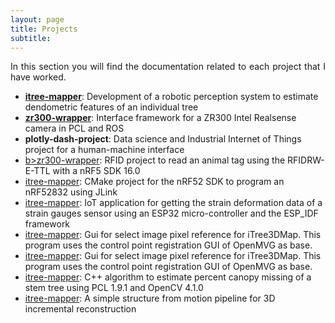 ```yaml
---
layout: page
title: Projects
subtitle: 
---
```

<div style="text-align: justify ">
In this section you will find the documentation related to each project that I have worked. 
</div>

- [<b>itree-mapper</b>](./itree-mapper/info.md): Development of a robotic perception system to estimate dendometric features of an individual tree
- [<b>zr300-wrapper</b>](./zr300-interface/info.md): Interface framework for a ZR300 Intel Realsense camera in PCL and ROS
- <b>plotly-dash-project</b>: Data science and Industrial Internet of Things project for a human-machine interface 
- [b>zr300-wrapper</b>](./itree-mapper/itree-mapper.md): RFID project to read an animal tag using the RFIDRW-E-TTL with a nRF5 SDK 16.0
- [itree-mapper](./itree-mapper/itree-mapper.md): CMake project for the nRF52 SDK to program an nRF52832 using JLink
- [itree-mapper](./itree-mapper/itree-mapper.md): IoT application for getting the strain deformation data of a strain gauges sensor using an ESP32 micro-controller and the ESP_IDF framework
- [itree-mapper](./itree-mapper/itree-mapper.md): Gui for select image pixel reference for iTree3DMap. This program uses the control point registration GUI of OpenMVG as base.
- [itree-mapper](./itree-mapper/itree-mapper.md): Gui for select image pixel reference for iTree3DMap. This program uses the control point registration GUI of OpenMVG as base.
- [itree-mapper](./itree-mapper/itree-mapper.md): C++ algorithm to estimate percent canopy missing of a stem tree using PCL 1.9.1 and OpenCV 4.1.0
- [itree-mapper](./itree-mapper/itree-mapper.md): A simple structure from motion pipeline for 3D incremental reconstruction

